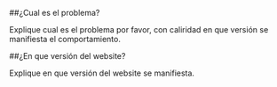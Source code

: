 ##¿Cual es el problema?

Explique cual es el problema por favor, con caliridad en que versión se manifiesta el comportamiento.

##¿En que versión del website?

Explique en que versión del website se manifiesta.
